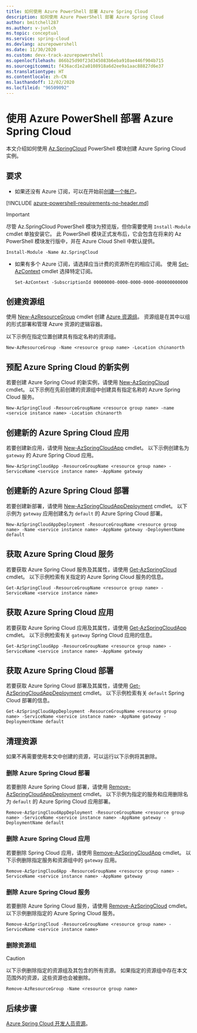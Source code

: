 ```yaml
---
title: 如何使用 Azure PowerShell 部署 Azure Spring Cloud
description: 如何使用 Azure PowerShell 部署 Azure Spring Cloud
author: bmitchell287
ms.author: v-junlch
ms.topic: conceptual
ms.service: spring-cloud
ms.devlang: azurepowershell
ms.date: 11/30/2020
ms.custom: devx-track-azurepowershell
ms.openlocfilehash: 866b25d90f23d345083b6eba910ae446f904b715
ms.sourcegitcommit: f436acd1e2a0108918a6d2ee9a1aac88827d6e37
ms.translationtype: HT
ms.contentlocale: zh-CN
ms.lasthandoff: 12/02/2020
ms.locfileid: "96509092"
---
```

# <a name="deploy-azure-spring-cloud-with-azure-powershell"></a>使用 Azure PowerShell 部署 Azure Spring Cloud

本文介绍如何使用 [Az.SpringCloud](https://docs.microsoft.com/powershell/module/Az.SpringCloud) PowerShell 模块创建 Azure Spring Cloud 实例。

## <a name="requirements"></a>要求

* 如果还没有 Azure 订阅，可以在开始前[创建一个帐户](https://www.microsoft.com/china/azure/index.html?fromtype=cn)。

[!INCLUDE [azure-powershell-requirements-no-header.md](../../includes/azure-powershell-requirements-no-header.md)]

  > [!IMPORTANT]
  > 尽管 Az.SpringCloud PowerShell 模块为预览版，但你需要使用 `Install-Module` cmdlet 单独安装它。 此 PowerShell 模块正式发布后，它会包含在将来的 Az PowerShell 模块发行版中，并在 Azure Cloud Shell 中默认提供。

  ```azurepowershell
  Install-Module -Name Az.SpringCloud
  ```

* 如果有多个 Azure 订阅，请选择应当计费的资源所在的相应订阅。 使用 [Set-AzContext](https://docs.microsoft.com/powershell/module/az.accounts/set-azcontext) cmdlet 选择特定订阅。

  ```azurepowershell
  Set-AzContext -SubscriptionId 00000000-0000-0000-0000-000000000000
  ```

## <a name="create-a-resource-group"></a>创建资源组

使用 [New-AzResourceGroup](https://docs.microsoft.com/powershell/module/az.resources/new-azresourcegroup) cmdlet 创建 [Azure 资源组](../azure-resource-manager/management/overview.md)。 资源组是在其中以组的形式部署和管理 Azure 资源的逻辑容器。

以下示例在指定位置创建具有指定名称的资源组。

```azurepowershell
New-AzResourceGroup -Name <resource group name> -Location chinanorth
```

## <a name="provision-a-new-instance-of-azure-spring-cloud"></a>预配 Azure Spring Cloud 的新实例

若要创建 Azure Spring Cloud 的新实例，请使用 [New-AzSpringCloud](https://docs.microsoft.com/powershell/module/az.springcloud/new-azspringcloud) cmdlet。 以下示例在先前创建的资源组中创建具有指定名称的 Azure Spring Cloud 服务。

```azurepowershell
New-AzSpringCloud -ResourceGroupName <resource group name> -name <service instance name> -Location chinanorth
```

## <a name="create-a-new-azure-spring-cloud-app"></a>创建新的 Azure Spring Cloud 应用

若要创建新应用，请使用 [New-AzSpringCloudApp](https://docs.microsoft.com/powershell/module/az.springcloud/new-azspringcloudapp) cmdlet。 以下示例创建名为 `gateway` 的 Azure Spring Cloud 应用。

```azurepowershell
New-AzSpringCloudApp -ResourceGroupName <resource group name> -ServiceName <service instance name> -AppName gateway
```

## <a name="create-a-new-azure-spring-cloud-deployment"></a>创建新的 Azure Spring Cloud 部署

若要创建新部署，请使用 [New-AzSpringCloudAppDeployment](https://docs.microsoft.com/powershell/module/az.springcloud/new-azspringcloudappdeployment) cmdlet。 以下示例为 `gateway` 应用创建名为 `default` 的 Azure Spring Cloud 部署。

```azurepowershell
New-AzSpringCloudAppDeployment -ResourceGroupName <resource group name> -Name <service instance name> -AppName gateway -DeploymentName default
```

## <a name="get-an-azure-spring-cloud-service"></a>获取 Azure Spring Cloud 服务

若要获取 Azure Spring Cloud 服务及其属性，请使用 [Get-AzSpringCloud](https://docs.microsoft.com/powershell/module/az.springcloud/get-azspringcloud) cmdlet。 以下示例检索有关指定的 Azure Spring Cloud 服务的信息。

```azurepowershell
Get-AzSpringCloud -ResourceGroupName <resource group name> -ServiceName <service instance name>
```

## <a name="get-an-azure-spring-cloud-app"></a>获取 Azure Spring Cloud 应用

若要获取 Azure Spring Cloud 应用及其属性，请使用 [Get-AzSpringCloudApp](https://docs.microsoft.com/powershell/module/az.springcloud/get-azspringcloudapp) cmdlet。 以下示例检索有关 `gateway` Spring Cloud 应用的信息。

```azurepowershell
Get-AzSpringCloudApp -ResourceGroupName <resource group name> -ServiceName <service instance name> -AppName gateway
```

## <a name="get-an-azure-spring-cloud-deployment"></a>获取 Azure Spring Cloud 部署

若要获取 Azure Spring Cloud 部署及其属性，请使用 [Get-AzSpringCloudAppDeployment](https://docs.microsoft.com/powershell/module/az.springcloud/get-azspringcloudappdeployment) cmdlet。 以下示例检索有关 `default` Spring Cloud 部署的信息。

```azurepowershell
Get-AzSpringCloudAppDeployment -ResourceGroupName <resource group name> -ServiceName <service instance name> -AppName gateway -DeploymentName default
```

## <a name="clean-up-resources"></a>清理资源

如果不再需要使用本文中创建的资源，可以运行以下示例将其删除。

### <a name="delete-an-azure-spring-cloud-deployment"></a>删除 Azure Spring Cloud 部署

若要删除 Azure Spring Cloud 部署，请使用 [Remove-AzSpringCloudAppDeployment](https://docs.microsoft.com/powershell/module/az.springcloud/remove-azspringcloudappdeployment) cmdlet。 以下示例为指定的服务和应用删除名为 `default` 的 Azure Spring Cloud 应用部署。

```azurepowershell
Remove-AzSpringCloudAppDeployment -ResourceGroupName <resource group name> -ServiceName <service instance name> -AppName gateway -DeploymentName default
```

### <a name="delete-an-azure-spring-cloud-app"></a>删除 Azure Spring Cloud 应用

若要删除 Spring Cloud 应用，请使用 [Remove-AzSpringCloudApp](https://docs.microsoft.com/powershell/module/Az.SpringCloud/remove-azspringcloudapp) cmdlet。 以下示例删除指定服务和资源组中的 `gateway` 应用。

```azurepowershell
Remove-AzSpringCloudApp -ResourceGroupName <resource group name> -ServiceName <service instance name> -AppName gateway
```

### <a name="delete-an-azure-spring-cloud-service"></a>删除 Azure Spring Cloud 服务

若要删除 Azure Spring Cloud 服务，请使用 [Remove-AzSpringCloud](https://docs.microsoft.com/powershell/module/Az.SpringCloud/remove-azspringcloud) cmdlet。 以下示例删除指定的 Azure Spring Cloud 服务。

```azurepowershell
Remove-AzSpringCloud -ResourceGroupName <resource group name> -ServiceName <service instance name>
```

### <a name="delete-the-resource-group"></a>删除资源组

> [!CAUTION]
> 以下示例删除指定的资源组及其包含的所有资源。
> 如果指定的资源组中存在本文范围外的资源，这些资源也会被删除。

```azurepowershell
Remove-AzResourceGroup -Name <resource group name>
```

## <a name="next-steps"></a>后续步骤

[Azure Spring Cloud 开发人员资源](spring-cloud-resources.md)。

